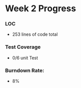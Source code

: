 # Week 2 Progress

### LOC
- 253 lines of code total

### Test Coverage
- 0/6 unit Test

### Burndown Rate:
- 8%
